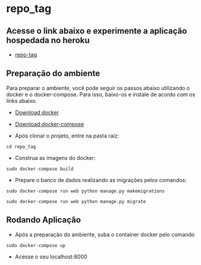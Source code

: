 # repo_tag

## Acesse o link abaixo e experimente a aplicação hospedada no heroku

- [repo-tag](https://repo-tag.herokuapp.com/)

## Preparação do ambiente

Para preparar o ambiente, você pode seguir os passos abaixo utilizando o docker e o docker-compose. Para isso, baixo-os e instale de acordo com os links abaixo.
  - [Download docker](https://docs.docker.com/engine/installation/)
  - [Download docker-compose](https://docs.docker.com/compose/install/)
  
  
  - Após clonar o projeto, entre na pasta raíz:

  `cd repo_tag`

  - Construa as imagens do docker:

  `sudo docker-compose build`

  - Prepare o banco de dados realizando as migrações pelos comandos:

  `sudo docker-compose run web python manage.py makemigrations`

  `sudo docker-compose run web python manage.py migrate`
  
## Rodando Aplicação

  - Após a preparação do ambiente, suba o container docker pelo comando

  `sudo docker-compose up`
  
  - Acesse o seu localhost:8000
